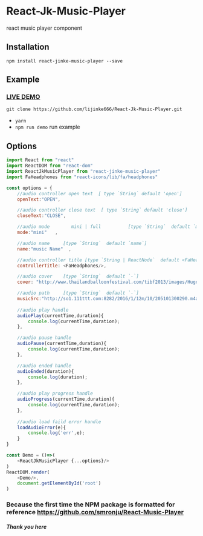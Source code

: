 # React-Jk-Music-Player
react music player component 

## Installation
```
npm install react-jinke-music-player --save
```

## Example
### [LIVE DEMO](https://lijinke666.github.io/React-Jk-Music-Player/)
```
git clone https://github.com/lijinke666/React-Jk-Music-Player.git
```

- `yarn`
- `npm run demo`   run example

## Options

```javascript
import React from "react"
import ReactDOM from "react-dom"
import ReactJkMusicPlayer from "react-jinke-music-player"
import FaHeadphones from "react-icons/lib/fa/headphones"

const options = {
    //audio controller open text  [ type `String` default 'open']
    openText:"OPEN",           

    //audio controller close text  [ type `String` default 'close']
    closeText:"CLOSE",       

    //audio mode        mini | full          [type `String`  default `mini`]  
    mode:"mini"   ,            

    //audio name     [type `String`  default `name`]
    name:"music Name"  ,       

    //audio controller title [type `String | ReactNode`  default <FaHeadphones/>]
    controllerTitle: <FaHeadphones/>, 

    //audio cover    [type `String`  default `-`]
    cover: "http://www.thailandballoonfestival.com/tibf2013/images/HugoSlider1.jpg",    

    //audio path     [type `String`  default `-`]   
    musicSrc:"http://so1.111ttt.com:8282/2016/1/12m/10/205101300290.m4a?tflag=1502850639&pin=13888f2d75f5f6229a8a3e818f09d195&ip=118.116.109.58#.mp3", 
    
    //audio play handle
    audioPlay(currentTime,duration){
        console.log(currentTime,duration);
    },

    //audio pause handle
    audioPause(currentTime,duration){
        console.log(currentTime,duration);
    },

    //audio ended handle
    audioEnded(duration){
        console.log(duration);
    },

    //audio play progress handle
    audioProgress(currentTime,duration){
        console.log(currentTime,duration);
    },
    
    //audio load faild error handle
    loadAudioError(e){
        console.log('err',e);
    }
}

const Demo = ()=>(
    <ReactJkMusicPlayer {...options}/>
)
ReactDOM.render(
    <Demo/>,
    document.getElementById('root')
)

```

###  Because the first time the NPM package is formatted for reference  https://github.com/smronju/React-Music-Player

##### Thank you here
